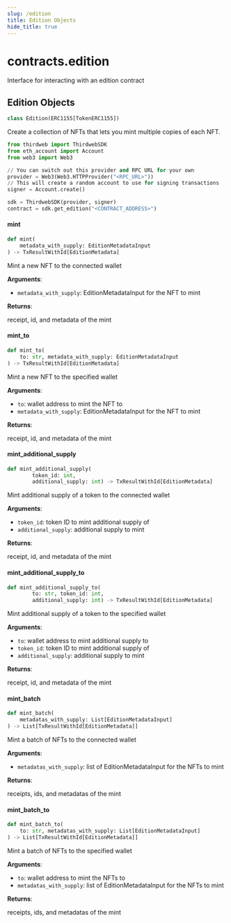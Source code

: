 ```yaml
---
slug: /edition
title: Edition Objects
hide_title: true
---
```

<a id="contracts.edition"></a>

# contracts.edition

Interface for interacting with an edition contract

<a id="contracts.edition.Edition"></a>

## Edition Objects

```python
class Edition(ERC1155[TokenERC1155])
```

Create a collection of NFTs that lets you mint multiple copies of each NFT.

```python
from thirdweb import ThirdwebSDK
from eth_account import Account
from web3 import Web3

// You can switch out this provider and RPC URL for your own
provider = Web3(Web3.HTTPProvider("<RPC_URL>"))
// This will create a random account to use for signing transactions
signer = Account.create()

sdk = ThirdwebSDK(provider, signer)
contract = sdk.get_edition("<CONTRACT_ADDRESS>")
```

<a id="contracts.edition.Edition.mint"></a>

#### mint

```python
def mint(
    metadata_with_supply: EditionMetadataInput
) -> TxResultWithId[EditionMetadata]
```

Mint a new NFT to the connected wallet

**Arguments**:

- `metadata_with_supply`: EditionMetadataInput for the NFT to mint

**Returns**:

receipt, id, and metadata of the mint

<a id="contracts.edition.Edition.mint_to"></a>

#### mint\_to

```python
def mint_to(
    to: str, metadata_with_supply: EditionMetadataInput
) -> TxResultWithId[EditionMetadata]
```

Mint a new NFT to the specified wallet

**Arguments**:

- `to`: wallet address to mint the NFT to
- `metadata_with_supply`: EditionMetadataInput for the NFT to mint

**Returns**:

receipt, id, and metadata of the mint

<a id="contracts.edition.Edition.mint_additional_supply"></a>

#### mint\_additional\_supply

```python
def mint_additional_supply(
        token_id: int,
        additional_supply: int) -> TxResultWithId[EditionMetadata]
```

Mint additional supply of a token to the connected wallet

**Arguments**:

- `token_id`: token ID to mint additional supply of
- `additional_supply`: additional supply to mint

**Returns**:

receipt, id, and metadata of the mint

<a id="contracts.edition.Edition.mint_additional_supply_to"></a>

#### mint\_additional\_supply\_to

```python
def mint_additional_supply_to(
        to: str, token_id: int,
        additional_supply: int) -> TxResultWithId[EditionMetadata]
```

Mint additional supply of a token to the specified wallet

**Arguments**:

- `to`: wallet address to mint additional supply to
- `token_id`: token ID to mint additional supply of
- `additional_supply`: additional supply to mint

**Returns**:

receipt, id, and metadata of the mint

<a id="contracts.edition.Edition.mint_batch"></a>

#### mint\_batch

```python
def mint_batch(
    metadatas_with_supply: List[EditionMetadataInput]
) -> List[TxResultWithId[EditionMetadata]]
```

Mint a batch of NFTs to the connected wallet

**Arguments**:

- `metadatas_with_supply`: list of EditionMetadataInput for the NFTs to mint

**Returns**:

receipts, ids, and metadatas of the mint

<a id="contracts.edition.Edition.mint_batch_to"></a>

#### mint\_batch\_to

```python
def mint_batch_to(
    to: str, metadatas_with_supply: List[EditionMetadataInput]
) -> List[TxResultWithId[EditionMetadata]]
```

Mint a batch of NFTs to the specified wallet

**Arguments**:

- `to`: wallet address to mint the NFTs to
- `metadatas_with_supply`: list of EditionMetadataInput for the NFTs to mint

**Returns**:

receipts, ids, and metadatas of the mint
